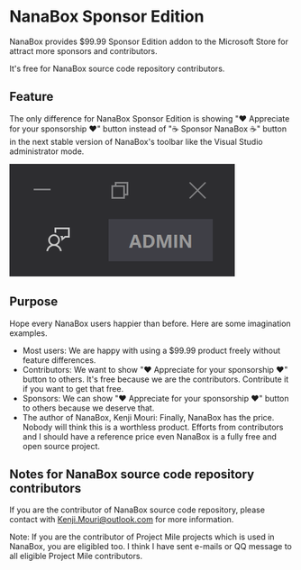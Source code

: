 ﻿# NanaBox Sponsor Edition

NanaBox provides $99.99 Sponsor Edition addon to the Microsoft Store for attract
more sponsors and contributors.

It's free for NanaBox source code repository contributors.

## Feature

The only difference for NanaBox Sponsor Edition is showing "❤️ Appreciate for
your sponsorship ❤️" button instead of "☕ Sponsor NanaBox ☕" button in the
next stable version of NanaBox's toolbar like the Visual Studio administrator
mode.

![VisualStudioAdministratorMode](VisualStudioAdministratorMode.png)

## Purpose

Hope every NanaBox users happier than before. Here are some imagination
examples.

- Most users: We are happy with using a $99.99 product freely without feature 
  differences.
- Contributors: We want to show "❤️ Appreciate for your sponsorship ❤️" button
  to others. It's free because we are the contributors. Contribute it if you
  want to get that free.
- Sponsors: We can show "❤️ Appreciate for your sponsorship ❤️" button to others
  because we deserve that.
- The author of NanaBox, Kenji Mouri: Finally, NanaBox has the price. Nobody 
  will think this is a worthless product. Efforts from contributors and I should
  have a reference price even NanaBox is a fully free and open source project.

## Notes for NanaBox source code repository contributors

If you are the contributor of NanaBox source code repository, please contact
with Kenji.Mouri@outlook.com for more information.

Note: If you are the contributor of Project Mile projects which is used in
NanaBox, you are eligibled too. I think I have sent e-mails or QQ message 
to all eligible Project Mile contributors.
